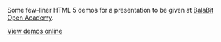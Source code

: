 Some few-liner HTML 5 demos for a presentation to be given at
[BalaBit Open Academy](http://www.balabit.com/hu/openacademy).

[View demos online](http://attilammagyar.github.com/html5-basics/)

